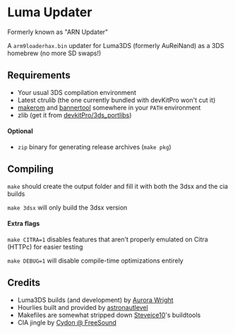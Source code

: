 # Luma Updater

Formerly known as "ARN Updater"

A `arm9loaderhax.bin` updater for Luma3DS (formerly AuReiNand) as a 3DS homebrew (no more SD swaps!)

## Requirements

- Your usual 3DS compilation environment
- Latest ctrulib (the one currently bundled with devKitPro won't cut it)
- [makerom](http://3dbrew.org/wiki/Makerom) and [bannertool](https://github.com/Steveice10/bannertool) somewhere in your `PATH` environment
- zlib (get it from [devkitPro/3ds_portlibs](https://github.com/devkitPro/3ds_portlibs))

#### Optional

- `zip` binary for generating release archives (`make pkg`)

## Compiling

`make` should create the output folder and fill it with both the 3dsx and the cia builds

`make 3dsx` will only build the 3dsx version

#### Extra flags

`make CITRA=1` disables features that aren't properly emulated on Citra (HTTPc) for easier testing

`make DEBUG=1` will disable compile-time optimizations entirely

## Credits

- Luma3DS builds (and development) by [Aurora Wright](https://github.com/AuroraWright)
- Hourlies built and provided by [astronautlevel](https://github.com/astronautlevel2)
- Makefiles are somewhat stripped down [Steveice10](https://github.com/Steveice10)'s buildtools
- CIA jingle by [Cydon @ FreeSound](https://www.freesound.org/people/cydon/)
